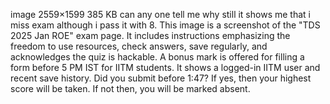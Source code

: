 image 2559×1599 385 KB can any one tell me why still it shows me that i miss exam although i pass it with 8.
This image is a screenshot of the "TDS 2025 Jan ROE" exam page. It includes instructions emphasizing the freedom to use resources, check answers, save regularly, and acknowledges the quiz is hackable. A bonus mark is offered for filling a form before 5 PM IST for IITM students. It shows a logged-in IITM user and recent save history.
Did you submit before 1:47? If yes, then your highest score will be taken. If not then, you will be marked absent.
